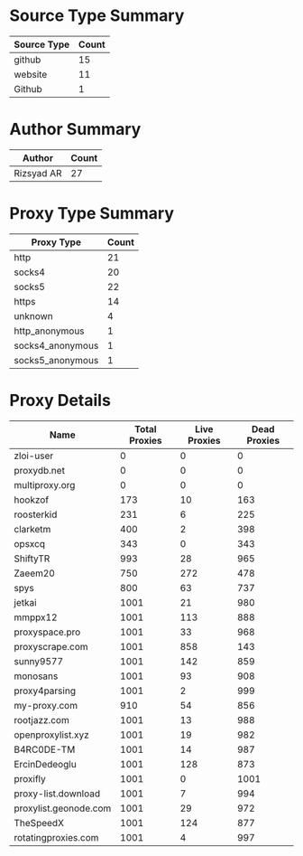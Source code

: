 # Source Type Summary

| Source Type | Count |
|-------------|-------|
| github | 15 |
| website | 11 |
| Github | 1 |


# Author Summary

| Author | Count |
|--------|-------|
| Rizsyad AR | 27 |


# Proxy Type Summary

| Proxy Type | Count |
|------------|-------|
| http | 21 |
| socks4 | 20 |
| socks5 | 22 |
| https | 14 |
| unknown | 4 |
| http_anonymous | 1 |
| socks4_anonymous | 1 |
| socks5_anonymous | 1 |


# Proxy Details

| Name | Total Proxies | Live Proxies | Dead Proxies |
|------|---------------|--------------|---------------|
| zloi-user | 0 | 0 | 0 |
| proxydb.net | 0 | 0 | 0 |
| multiproxy.org | 0 | 0 | 0 |
| hookzof | 173 | 10 | 163 |
| roosterkid | 231 | 6 | 225 |
| clarketm | 400 | 2 | 398 |
| opsxcq | 343 | 0 | 343 |
| ShiftyTR | 993 | 28 | 965 |
| Zaeem20 | 750 | 272 | 478 |
| spys | 800 | 63 | 737 |
| jetkai | 1001 | 21 | 980 |
| mmppx12 | 1001 | 113 | 888 |
| proxyspace.pro | 1001 | 33 | 968 |
| proxyscrape.com | 1001 | 858 | 143 |
| sunny9577 | 1001 | 142 | 859 |
| monosans | 1001 | 93 | 908 |
| proxy4parsing | 1001 | 2 | 999 |
| my-proxy.com | 910 | 54 | 856 |
| rootjazz.com | 1001 | 13 | 988 |
| openproxylist.xyz | 1001 | 19 | 982 |
| B4RC0DE-TM | 1001 | 14 | 987 |
| ErcinDedeoglu | 1001 | 128 | 873 |
| proxifly | 1001 | 0 | 1001 |
| proxy-list.download | 1001 | 7 | 994 |
| proxylist.geonode.com | 1001 | 29 | 972 |
| TheSpeedX | 1001 | 124 | 877 |
| rotatingproxies.com | 1001 | 4 | 997 |
